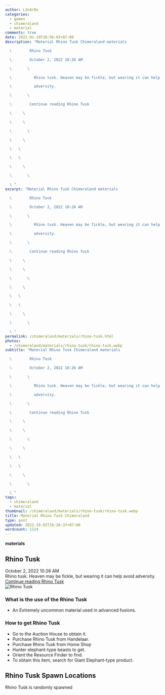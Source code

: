```yaml
---
author: L3n4r0x
categories:
  - games
  - chimeraland
  - material
comments: true
date: 2022-01-10T10:56:03+07:00
description: "Material Rhino Tusk Chimeraland materials

  \        Rhino Tusk

  \        October 2, 2022 10:26 AM

  \       \ 

  \          Rhino tusk. Heaven may be fickle, but wearing it can help avoid

  \          adversity.

  \       \ 

  \        Continue reading Rhino Tusk

  \     \ 

  \     \ 

  \       \ 

  \     \ 

  \   \ 

  \   \ 

  \     \ 

  \       \ 

  \ "
excerpt: "Material Rhino Tusk Chimeraland materials

  \        Rhino Tusk

  \        October 2, 2022 10:26 AM

  \       \ 

  \          Rhino tusk. Heaven may be fickle, but wearing it can help avoid

  \          adversity.

  \       \ 

  \        Continue reading Rhino Tusk

  \     \ 

  \     \ 

  \       \ 

  \     \ 

  \   \ 

  \   \ 

  \     \ 

  \       \ 

  \ "
permalink: /chimeraland/materials/rhino-tusk.html
photos:
  - /chimeraland/materials/rhino-tusk/rhino-tusk.webp
subtitle: "Material Rhino Tusk Chimeraland materials

  \        Rhino Tusk

  \        October 2, 2022 10:26 AM

  \       \ 

  \          Rhino tusk. Heaven may be fickle, but wearing it can help avoid

  \          adversity.

  \       \ 

  \        Continue reading Rhino Tusk

  \     \ 

  \     \ 

  \       \ 

  \     \ 

  \   \ 

  \   \ 

  \     \ 

  \       \ 

  \ "
tags:
  - chimeraland
  - material
thumbnail: /chimeraland/materials/rhino-tusk/rhino-tusk.webp
title: Material Rhino Tusk Chimeraland
type: post
updated: 2022-10-02T10:26:37+07:00
wordcount: 1124
---
```


<link
  rel="stylesheet"
  href="https://rawcdn.githack.com/dimaslanjaka/Web-Manajemen/870a349/css/bootstrap-5-3-0-alpha3-wrapper.css"
/>
<section id="bootstrap-wrapper">
  <div data-bs-theme="dark">
    <div
      class="row g-0 border rounded overflow-hidden flex-md-row mb-4 shadow-sm position-relative bg-dark text-light"
    >
      <div class="col p-4 d-flex flex-column position-static">
        <strong class="d-inline-block mb-2 text-success">materials</strong>
        <h2 class="mb-0">Rhino Tusk</h2>
        <div class="mb-1 text-muted">October 2, 2022 10:26 AM</div>
        <div class="mb-2 border p-1">
          Rhino tusk. Heaven may be fickle, but wearing it can help avoid
          adversity.
        </div>
        <a
          href="/chimeraland/materials/rhino-tusk.html"
          class="stretched-link d-none text-primary"
          >Continue reading Rhino Tusk</a
        >
      </div>
      <div class="col-auto d-none d-md-block d-lg-block">
        <img
          src="https://www.webmanajemen.com/chimeraland/materials/rhino-tusk/rhino-tusk.webp"
          alt="Rhino Tusk"
        />
      </div>
    </div>
    <div class="row">
      <div class="col-lg-6 col-12 mb-2">
        <div class="card">
          <div class="card-body">
            <h3 class="card-title">What is the use of the Rhino Tusk</h3>
            <div class="card-text">
              <ul>
                <li>
                  An Extremely uncommon material used in advanced fusions.
                </li>
              </ul>
            </div>
          </div>
        </div>
      </div>
      <div class="col-lg-6 col-12 mb-2">
        <div class="card">
          <div class="card-body">
            <h3 class="card-title">How to get Rhino Tusk</h3>
            <div class="card-text">
              <ul>
                <li>Go to the Auction House to obtain it.</li>
                <li>Purchase Rhino Tusk from Handelaar.</li>
                <li>Purchase Rhino Tusk from Home Shop</li>
                <li>Hunter elephant-type beasts to get.</li>
                <li>Orient the Resource Finder to find.</li>
                <li>
                  To obtain this item, search for Giant Elephant-type product.
                </li>
              </ul>
            </div>
          </div>
        </div>
      </div>
      <div class="col-12 mb-2">
        <h2>Rhino Tusk Spawn Locations</h2>
        <p>Rhino Tusk is randomly spawned</p>
      </div>
    </div>
  </div>
</section>